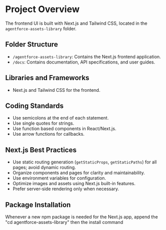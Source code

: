# Project Overview

The frontend UI is built with Next.js and Tailwind CSS, located in the `agentforce-assets-library` folder.

## Folder Structure

- `/agentforce-assets-library`: Contains the Next.js frontend application.
- `/docs`: Contains documentation, API specifications, and user guides.

## Libraries and Frameworks

- Next.js and Tailwind CSS for the frontend.

## Coding Standards

- Use semicolons at the end of each statement.
- Use single quotes for strings.
- Use function based components in React/Next.js.
- Use arrow functions for callbacks.

## Next.js Best Practices

- Use static routing generation (`getStaticProps`, `getStaticPaths`) for all pages; avoid dynamic routing.
- Organize components and pages for clarity and maintainability.
- Use environment variables for configuration.
- Optimize images and assets using Next.js built-in features.
- Prefer server-side rendering only when necessary.

## Package Installation

Whenever a new npm package is needed for the Next.js app, append the "cd agentforce-assets-library" then the install command